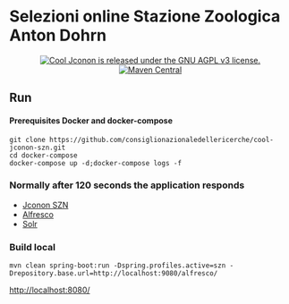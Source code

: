 # Selezioni online Stazione Zoologica Anton Dohrn
<p align="center">
  <a href="https://github.com/consiglionazionaledellericerche/cool-jconon-szn/blob/master/LICENSE">
    <img src="https://img.shields.io/badge/License-AGPL%20v3-blue.svg" alt="Cool Jconon is released under the GNU AGPL v3 license." />
  </a>
  <a href="https://mvnrepository.com/artifact/it.cnr.si/cool-jconon-szn">
    <img alt="Maven Central" src="https://img.shields.io/maven-central/v/it.cnr.si/cool-jconon-szn.svg?style=flat" alt="Current version on maven central.">
  </a>
</p>

## Run

#### Prerequisites Docker and docker-compose
```
git clone https://github.com/consiglionazionaledellericerche/cool-jconon-szn.git
cd docker-compose
docker-compose up -d;docker-compose logs -f
```
### Normally after 120 seconds the application responds

* [Jconon SZN](http://localhost/)
* [Alfresco](http://localhost/alfresco)
* [Solr](http://localhost/solr4)

### Build local
```
mvn clean spring-boot:run -Dspring.profiles.active=szn -Drepository.base.url=http://localhost:9080/alfresco/
```

<http://localhost:8080/>

